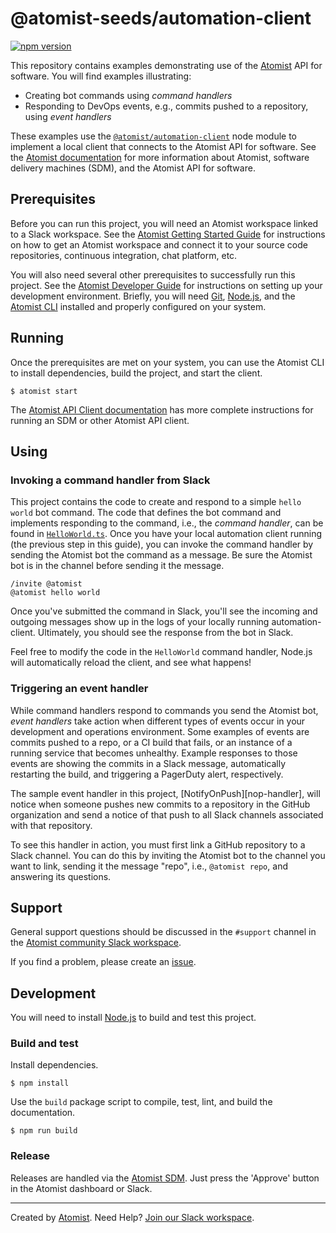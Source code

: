 # @atomist-seeds/automation-client

[![npm version](https://img.shields.io/npm/v/@atomist/automation-seed.svg)](https://www.npmjs.com/package/@atomist/automation-seed)

This repository contains examples demonstrating use of the
[Atomist][atomist] API for software.  You will find examples
illustrating:

-   Creating bot commands using _command handlers_
-   Responding to DevOps events, e.g., commits pushed to a repository,
    using _event handlers_

These examples use the [`@atomist/automation-client`][client] node
module to implement a local client that connects to the Atomist API
for software.  See the [Atomist documentation][atomist-doc] for more
information about Atomist, software delivery machines (SDM), and the
Atomist API for software.

[client]: https://github.com/atomist/automation-client-ts (@atomist/automation-client Node Module)
[atomist-doc]: https://docs.atomist.com/ (Atomist Documentation)

## Prerequisites

Before you can run this project, you will need an Atomist workspace
linked to a Slack workspace.  See the [Atomist Getting Started
Guide][atomist-start] for instructions on how to get an Atomist
workspace and connect it to your source code repositories, continuous
integration, chat platform, etc.

You will also need several other prerequisites to successfully run
this project.  See the [Atomist Developer Guide][atomist-dev] for
instructions on setting up your development environment.  Briefly, you
will need [Git][git], [Node.js][node], and the [Atomist
CLI][atomist-cli] installed and properly configured on your system.

[atomist-start]: https://docs.atomist.com/user/ (Atomist - Getting Started)
[atomist-dev]: https://docs.atomist.com/developer/prerequisites/ (Atomist - Developer Prerequisites)
[git]: https://git-scm.com/ (Git)
[atomist-cli]: https://github.com/atomist/cli (Atomist Command-Line Interface)

## Running

Once the prerequisites are met on your system, you can use the Atomist
CLI to install dependencies, build the project, and start the client.

```
$ atomist start
```

The [Atomist API Client documentation][atomist-client] has more
complete instructions for running an SDM or other Atomist API client.

[atomist-client]: https://docs.atomist.com/developer/client/ (Atomist - API Client)

## Using

### Invoking a command handler from Slack

This project contains the code to create and respond to a simple
`hello world` bot command.  The code that defines the bot command and
implements responding to the command, i.e., the _command handler_, can
be found in [`HelloWorld.ts`][hello].  Once you have your local
automation client running (the previous step in this guide), you can
invoke the command handler by sending the Atomist bot the command as a
message.  Be sure the Atomist bot is in the channel before sending it
the message.

```
/invite @atomist
@atomist hello world
```

Once you've submitted the command in Slack, you'll see the incoming
and outgoing messages show up in the logs of your locally running
automation-client.  Ultimately, you should see the response from the
bot in Slack.

[hello]: https://github.com/atomist/automation-seed-ts/blob/master/src/commands/HelloWorld.ts (HelloWorld Command Handler)

Feel free to modify the code in the `HelloWorld` command handler,
Node.js will automatically reload the client, and see what happens!

### Triggering an event handler

While command handlers respond to commands you send the Atomist bot,
_event handlers_ take action when different types of events occur in
your development and operations environment.  Some examples of events
are commits pushed to a repo, or a CI build that fails, or an instance
of a running service that becomes unhealthy.  Example responses to those
events are showing the commits in a Slack message, automatically
restarting the build, and triggering a PagerDuty alert, respectively.

The sample event handler in this project, [NotifyOnPush][nop-handler],
will notice when someone pushes new commits to a repository in the
GitHub organization and send a notice of that push to all Slack
channels associated with that repository.

To see this handler in action, you must first link a GitHub repository
to a Slack channel.  You can do this by inviting the Atomist bot to
the channel you want to link, sending it the message "repo", i.e.,
`@atomist repo`, and answering its questions.

## Support

General support questions should be discussed in the `#support`
channel in the [Atomist community Slack workspace][slack].

If you find a problem, please create an [issue][].

[issue]: https://github.com/atomist/automation-seed-ts/issues

## Development

You will need to install [Node.js][node] to build and test this
project.

[node]: https://nodejs.org/ (Node.js)

### Build and test

Install dependencies.

```
$ npm install
```

Use the `build` package script to compile, test, lint, and build the
documentation.

```
$ npm run build
```

### Release

Releases are handled via the [Atomist SDM][atomist-sdm].  Just press
the 'Approve' button in the Atomist dashboard or Slack.

[atomist-sdm]: https://github.com/atomist/atomist-sdm (Atomist Software Delivery Machine)

---

Created by [Atomist][atomist].
Need Help?  [Join our Slack workspace][slack].

[atomist]: https://atomist.com/ (Atomist - How Teams Deliver Software)
[slack]: https://join.atomist.com/ (Atomist Community Slack)
